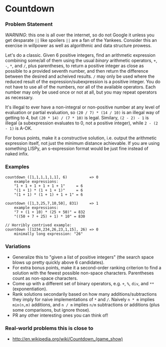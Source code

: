 Countdown
=========

### Problem Statement

*WARNING*: this one is all over the internet, so do not Google it
unless you get desparate `||` like spoilers `||` are a fan of the
Yankees. Consider this an exercise in willpower as well as algorithmic
and data structure prowess.

Let's do a classic. Given 6 positive integers, find an arithmetic
expression combining some/all of them using the usual *binary*
arithmetic operators, `+`, `-`, `*`, and `/`, plus parentheses, to
return a positive integer as close as possible to a provided seventh
number, and then return the difference between the desired and
acheived results. `/` may only be used where the reduced result of the
expression/subexpression is a positive integer. You do not have to use
all of the numbers, nor all of the available operators. Each number
may only be used once or not at all, but you may repeat operators as
necessary.

It's illegal to ever have a non-integral or non-positive number at any
level of evaluation or partial evaluation, so `(20 / 7) * (14 / 10)`
is an illegal way of getting to 4, but `(20 * 14) / (7 * 10)` is
legal. Similary, `(2 - 2) - 1` is illegal (a subexpression evaluates
to 0, not a positive integer), while `2 - (2 - 1)` is A-OK.

For bonus points, make it a constructive solution, i.e. output the
arithmetic expression itself, not just the minimum distance
achievable. If you are using something LISPy, an s-expression format
would be just fine instead of naked infix.

### Examples

```
countdown ([1,1,1,1,1,1], 6)          => 0
    example expressions:
    "1 + 1 + 1 + 1 + 1 + 1"     = 6
    "(1 + 1) * (1 + 1 + 1)"     = 6
    "(1 + 1) * (1 + 1) + 1 + 1" = 6

countdown ([1,3,25,7,10,50], 831)     => 1
    example expressions:
    "7 + (1 + 10) * (25 + 50)" = 832
    "((50 + 7 + 25) + 1) * 10" = 830

// Horribly contrived example:
countdown ([1234,234,26,23,1,15], 26) => 0
    minimally long expression: "26"
```
### Variations

* Generalize this to "given a list of positive integers" (the search
  space blows up pretty quickly above 6 candidates).
* For extra bonus points, make it a second-order ranking criterion to
  find a solution with the fewest possible non-space characters.
  Parentheses count as non-space characters.
* Come up with a different set of binary operators, e.g. `+`, `%`,
  `div`, and `**` (exponentiation).
* Rank solutions secondarily based on how many additions/subtractions
  they imply for naive implementations of `*` and `/`. Naively `n * m`
  implies `min(n,m)` additions, and `n / m` implies `n/m` subtractions
  or additions (plus some comparisons, but ignore those).
* PR any other interesting ones you can think of!

### Real-world problems this is close to

* http://en.wikipedia.org/wiki/Countdown_(game_show)
